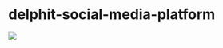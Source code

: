 # delphit-social-media-platform
![]([https://codebuild.us-east-1.amazonaws.com/badges?uuid=eyJlbmNyeXB0ZWREYXRhIjoiMXVVYXI0YVg4dGQ1Vkduczk1U1lxcmVrZUZTdmZkTTM3RDlTT3pyREN1Q1pTNWRtMi9mb294SC9OUUFSdFhnWnBqOUhFZ3lFSWREQ09lWFpickNPd21NPSIsIml2UGFyYW1ldGVyU3BlYyI6Imp5OE9UNHg5K1BCWVl3Ym8iLCJtYXRlcmlhbFNldFNlcmlhbCI6MX0%3D&branch=main](https://codebuild.us-east-1.amazonaws.com/badges?uuid=eyJlbmNyeXB0ZWREYXRhIjoiMXVVYXI0YVg4dGQ1Vkduczk1U1lxcmVrZUZTdmZkTTM3RDlTT3pyREN1Q1pTNWRtMi9mb294SC9OUUFSdFhnWnBqOUhFZ3lFSWREQ09lWFpickNPd21NPSIsIml2UGFyYW1ldGVyU3BlYyI6Imp5OE9UNHg5K1BCWVl3Ym8iLCJtYXRlcmlhbFNldFNlcmlhbCI6MX0%3D&branch=main)https://codebuild.us-east-1.amazonaws.com/badges?uuid=eyJlbmNyeXB0ZWREYXRhIjoiMXVVYXI0YVg4dGQ1Vkduczk1U1lxcmVrZUZTdmZkTTM3RDlTT3pyREN1Q1pTNWRtMi9mb294SC9OUUFSdFhnWnBqOUhFZ3lFSWREQ09lWFpickNPd21NPSIsIml2UGFyYW1ldGVyU3BlYyI6Imp5OE9UNHg5K1BCWVl3Ym8iLCJtYXRlcmlhbFNldFNlcmlhbCI6MX0%3D&branch=main)
